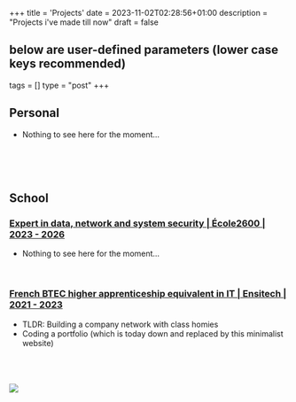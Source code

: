 +++
title = 'Projects'
date = 2023-11-02T02:28:56+01:00
description = "Projects i've made till now"
draft = false
## below are user-defined parameters (lower case keys recommended)
tags = []
type = "post"
+++
<br>

## Personal

- Nothing to see here for the moment...

<br> <br> <br> 

## School

### [Expert in data, network and system security | École2600 | 2023 - 2026]()

- Nothing to see here for the moment...

<br>

### [French BTEC higher apprenticeship equivalent in IT | Ensitech | 2021 - 2023](https://github.com/1Tyron140/doc/tree/main/docs/sio)

- TLDR: Building a company network with class homies
- Coding a portfolio (which is today down and replaced by this minimalist website)
<br> <br> <br> <br>

<img align="center" src="https://starecat.com/content/wp-content/uploads/github-commits-contributions-you-vs-the-guy-she-told-you-not-to-be-worried-about.jpg"> 